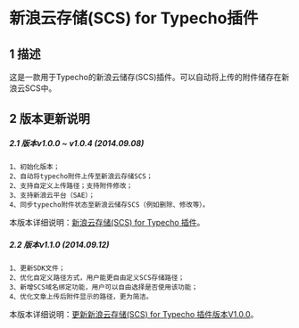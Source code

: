 新浪云存储(SCS) for Typecho插件
======================================================


## 1 描述
这是一款用于Typecho的新浪云储存(SCS)插件。可以自动将上传的附件储存在新浪云SCS中。

## 2 版本更新说明
##### 2.1 版本v1.0.0 ~ v1.0.4 (2014.09.08)
    1、初始化版本；
    2、自动将typecho附件上传至新浪云存储SCS；
    2、支持自定义上传路径；支持附件修改；
    3、支持新浪云平台（SAE）；
    4、同步typecho附件状态至新浪云储存SCS（例如删除、修改等）。

本版本详细说明：[新浪云存储(SCS) for Typecho 插件](http://www.typecodes.com/web/scsfortypecho.html '新浪云存储(SCS) for Typecho 插件')。

##### 2.2 版本v1.1.0 (2014.09.12)
    1、更新SDK文件；
    2、优化自定义路径方式，用户能更自由定义SCS存储路径；
    3、新增SCS域名绑定功能，用户可以自由选择是否使用该功能；
    4、优化文章上传后附件显示的路径，更为简洁。

本版本详细说明：[更新新浪云存储(SCS) for Typecho 插件版本V1.0.0](http://www.typecodes.com/web/scsfortypechov110.html '更新新浪云存储(SCS) for Typecho 插件版本V1.0.0')。

